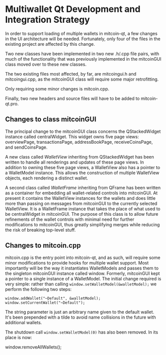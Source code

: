 Multiwallet Qt Development and Integration Strategy
===================================================

In order to support loading of multiple wallets in mitcoin-qt, a few changes in the UI architecture will be needed.
Fortunately, only four of the files in the existing project are affected by this change.

Two new classes have been implemented in two new .h/.cpp file pairs, with much of the functionality that was previously
implemented in the mitcoinGUI class moved over to these new classes.

The two existing files most affected, by far, are mitcoingui.h and mitcoingui.cpp, as the mitcoinGUI class will require
some major retrofitting.

Only requiring some minor changes is mitcoin.cpp.

Finally, two new headers and source files will have to be added to mitcoin-qt.pro.

Changes to class mitcoinGUI
---------------------------
The principal change to the mitcoinGUI class concerns the QStackedWidget instance called centralWidget.
This widget owns five page views: overviewPage, transactionsPage, addressBookPage, receiveCoinsPage, and sendCoinsPage.

A new class called *WalletView* inheriting from QStackedWidget has been written to handle all renderings and updates of
these page views. In addition to owning these five page views, a WalletView also has a pointer to a WalletModel instance.
This allows the construction of multiple WalletView objects, each rendering a distinct wallet.

A second class called *WalletFrame* inheriting from QFrame has been written as a container for embedding all wallet-related
controls into mitcoinGUI. At present it contains the WalletView instances for the wallets and does little more than passing on messages
from mitcoinGUI to the currently selected WalletView. It is a WalletFrame instance
that takes the place of what used to be centralWidget in mitcoinGUI. The purpose of this class is to allow future
refinements of the wallet controls with minimal need for further modifications to mitcoinGUI, thus greatly simplifying
merges while reducing the risk of breaking top-level stuff.

Changes to mitcoin.cpp
----------------------
mitcoin.cpp is the entry point into mitcoin-qt, and as such, will require some minor modifications to provide hooks for
multiple wallet support. Most importantly will be the way it instantiates WalletModels and passes them to the
singleton mitcoinGUI instance called window. Formerly, mitcoinGUI kept a pointer to a single instance of a WalletModel.
The initial change required is very simple: rather than calling `window.setWalletModel(&walletModel);` we perform the
following two steps:

	window.addWallet("~Default", &walletModel);
	window.setCurrentWallet("~Default");

The string parameter is just an arbitrary name given to the default wallet. It's been prepended with a tilde to avoid name collisions in the future with additional wallets.

The shutdown call `window.setWalletModel(0)` has also been removed. In its place is now:

window.removeAllWallets();
